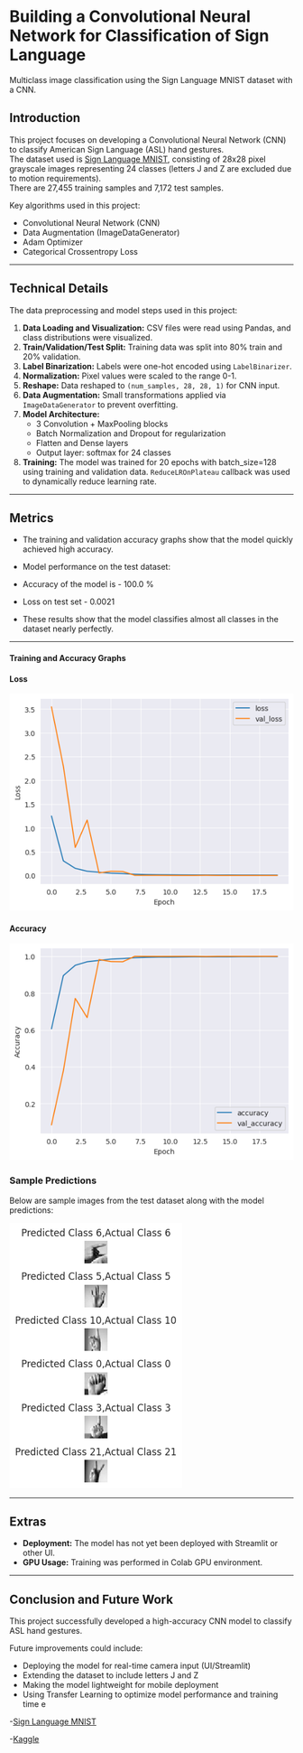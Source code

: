 # Building a Convolutional Neural Network for Classification of Sign Language
Multiclass image classification using the Sign Language MNIST dataset with a CNN.


## Introduction
This project focuses on developing a Convolutional Neural Network (CNN) to classify American Sign Language (ASL) hand gestures.  
The dataset used is [Sign Language MNIST](https://www.kaggle.com/datasets/datamunge/sign-language-mnist), consisting of 28x28 pixel grayscale images representing 24 classes (letters J and Z are excluded due to motion requirements).  
There are 27,455 training samples and 7,172 test samples.

Key algorithms used in this project:  
- Convolutional Neural Network (CNN)  
- Data Augmentation (ImageDataGenerator)  
- Adam Optimizer  
- Categorical Crossentropy Loss  

---

## Technical Details
The data preprocessing and model steps used in this project:  
1. **Data Loading and Visualization:** CSV files were read using Pandas, and class distributions were visualized.  
2. **Train/Validation/Test Split:** Training data was split into 80% train and 20% validation.  
3. **Label Binarization:** Labels were one-hot encoded using `LabelBinarizer`.  
4. **Normalization:** Pixel values were scaled to the range 0-1.  
5. **Reshape:** Data reshaped to `(num_samples, 28, 28, 1)` for CNN input.  
6. **Data Augmentation:** Small transformations applied via `ImageDataGenerator` to prevent overfitting.  
7. **Model Architecture:**  
   - 3 Convolution + MaxPooling blocks  
   - Batch Normalization and Dropout for regularization  
   - Flatten and Dense layers  
   - Output layer: softmax for 24 classes  
8. **Training:** The model was trained for 20 epochs with batch_size=128 using training and validation data. `ReduceLROnPlateau` callback was used to dynamically reduce learning rate.

---

## Metrics

- The training and validation accuracy graphs show that the model quickly achieved high accuracy.  
- Model performance on the test dataset:  

- Accuracy of the model is - 100.0 %
- Loss on test set - 0.0021
- These results show that the model classifies almost all classes in the dataset nearly perfectly.
---

#### Training and Accuracy Graphs

#### Loss
![Loss Plot](images/loss_plot.png)

#### Accuracy
![Accuracy Plot](images/accuracy_plot.png)

### Sample Predictions
Below are sample images from the test dataset along with the model predictions:  

![Samples](images/samples.png)


---

## Extras
- **Deployment:** The model has not yet been deployed with Streamlit or other UI.  
- **GPU Usage:** Training was performed in Colab GPU environment.  

---

## Conclusion and Future Work
This project successfully developed a high-accuracy CNN model to classify ASL hand gestures.  

Future improvements could include:  
- Deploying the model for real-time camera input (UI/Streamlit)  
- Extending the dataset to include letters J and Z  
- Making the model lightweight for mobile deployment  
- Using Transfer Learning to optimize model performance and training time  e  
 
-[Sign Language MNIST](https://www.kaggle.com/datasets/datamunge/sign-language-mnist)

-[Kaggle](https://www.kaggle.com/code/gayeylmaz/signlanguage-mnist)

